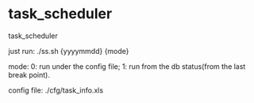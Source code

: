 # task_scheduler
task_scheduler

just run:
./ss.sh {yyyymmdd} {mode}


mode: 
    0: run under the config file;
    1: run from the db status(from the last break point).
    
config file:
    ./cfg/task_info.xls
    